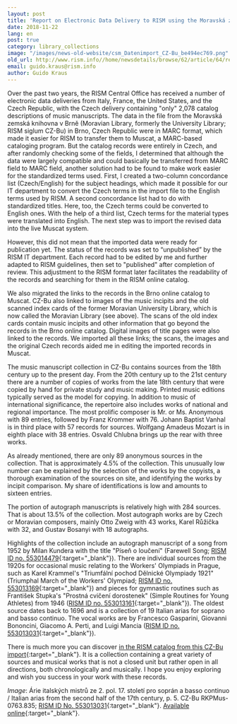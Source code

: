 ```yaml
---
layout: post
title: 'Report on Electronic Data Delivery to RISM using the Moravská zemská knihovna v Brně (Moravian Library; CZ-Bu) as an example: Requirements, Procedure, and Description of the Collection'
date: 2018-11-22
lang: en
post: true
category: library_collections
image: "/images/news-old-website/csm_Datenimport_CZ-Bu_be494ec769.png"
old_url: http://www.rism.info//home/newsdetails/browse/62/article/64/report-on-electronic-data-delivery-to-rism-using-the-moravska-zemska-knihovna-v-brne-moravian-libra.html
email: guido.kraus@rism.info
author: Guido Kraus
---
```


Over the past two years, the RISM Central Office has received a number of electronic data deliveries from Italy, France, the United States, and the Czech Republic, with the Czech delivery containing "only" 2,078 catalog descriptions of music manuscripts. The data in the file from the Moravská zemská knihovna v Brně (Moravian Library, formerly the University Library; RISM siglum CZ-Bu) in Brno, Czech Republic were in MARC format, which made it easier for RISM to transfer them to Muscat, a MARC-based cataloging program. But the catalog records were entirely in Czech, and after randomly checking some of the fields, I determined that although the data were largely compatible and could basically be transferred from MARC field to MARC field, another solution had to be found to make work easier for the standardized terms used. First, I created a two-column concordance list (Czech/English) for the subject headings, which made it possible for our IT department to convert the Czech terms in the import file to the English terms used by RISM. A second concordance list had to do with standardized titles. Here, too, the Czech terms could be converted to English ones. With the help of a third list, Czech terms for the material types were translated into English. The next step was to import the revised data into the live Muscat system.

However, this did not mean that the imported data were ready for publication yet. The status of the records was set to “unpublished” by the RISM IT department. Each record had to be edited by me and further adapted to RISM guidelines, then set to "published" after completion of review. This adjustment to the RISM format later facilitates the readability of the records and searching for them in the RISM online catalog.

We also migrated the links to the records in the Brno online catalog to Muscat. CZ-Bu also linked to images of the music incipits and the old scanned index cards of the former Moravian University Library, which is now called the Moravian Library (see above). The scans of the old index cards contain music incipits and other information that go beyond the records in the Brno online catalog. Digital images of title pages were also linked to the records. We imported all these links; the scans, the images and the original Czech records aided me in editing the imported records in Muscat.

The music manuscript collection in CZ-Bu contains sources from the 18th century up to the present day. From the 20th century up to the 21st century there are a number of copies of works from the late 18th century that were copied by hand for private study and music making. Printed music editions typically served as the model for copying. In addition to music of international significance, the repertoire also includes works of national and regional importance. The most prolific composer is Mr. or Ms. Anonymous with 89 entries, followed by Franz Krommer with 76. Johann Baptist Vanhal is in third place with 57 records for sources. Wolfgang Amadeus Mozart is in eighth place with 38 entries. Osvald Chlubna brings up the rear with three works.

As already mentioned, there are only 89 anonymous sources in the collection. That is approximately 4.5% of the collection. This unusually low number can be explained by the selection of the works by the copyists, a thorough examination of the sources on site, and identifying the works by incipit comparison. My share of identifications is low and amounts to sixteen entries.

The portion of autograph manuscripts is relatively high with 284 sources. That is about 13.5% of the collection. Most autograph works are by Czech or Moravian composers, mainly Otto Zweig with 43 works, Karel Růžička with 32, and Gustav Bosanyi with 18 autographs.

Highlights of the collection include an autograph manuscript of a song from 1952 by Milan Kundera with the title "Píseň o loučení" (Farewell Song; [RISM ID no. 553014479](https://opac.rism.info/search?id=553014479&View=rism&Language=en){:target="_blank"}). There are individual sources from the 1920s for occasional music relating to the Workers' Olympiads in Prague, such as Karel Krammel's "Triumfální pochod Dělnické Olympiady 1921" (Triumphal March of the Workers' Olympiad; [RISM ID no. 553013169](https://opac.rism.info/search?id=553013169&View=rism&Language=en){:target="_blank"}) and pieces for gymnastic routines such as František Stupka's "Prostná cvičení dorostenek" (Simple Routines for Young Athletes) from 1946 ([RISM ID no. 553013161](https://opac.rism.info/search?id=553013161&View=rism&Language=en){:target="_blank"}). The oldest source dates back to 1696 and is a collection of 19 Italian arias for soprano and basso continuo. The vocal works are by Francesco Gasparini, Giovanni Bononcini, Giacomo A. Perti, and Luigi Mancia ([RISM ID no. 553013031](https://opac.rism.info/search?id=553013031&View=rism&Language=en){:target="_blank"}).

There is much more you can discover [in the RISM catalog from this CZ-Bu import](https://opac.rism.info/search?siglum=CZ-Bu&Language=en){:target="_blank"}. It is a collection containing a great variety of sources and musical works that is not a closed unit but rather open in all directions, both chronologically and musically. I hope you enjoy exploring and wish you success in your work with these records.

_Image_: Árie italských mistrů ze 2. pol. 17. století pro soprán a basso continuo / Italian arias from the second half of the 17th century, p. 5. CZ-Bu RKPMus-0763.835; [RISM ID No. 553013031](https://opac.rism.info/search?id=553013031&View=rism&Language=en){:target="_blank"}. [Available online](http://www.digitalniknihovna.cz/mzk/view/uuid:87aea16e-b81c-41eb-890f-1756110e822e?page=uuid:19842e34-37f3-41b1-82b6-e55597d3d33e){:target="_blank"}.

